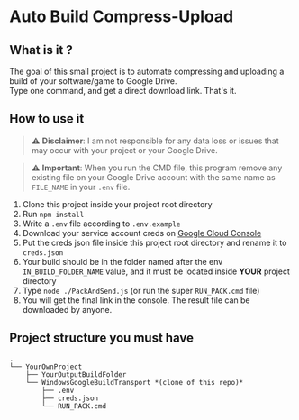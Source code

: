 # Auto Build Compress-Upload

## What is it ?
The goal of this small project is to automate compressing and uploading a build of your software/game to Google Drive.\
Type one command, and get a direct download link. That's it.

## How to use it

> ⚠️ **Disclaimer**: I am not responsible for any data loss or issues that may occur with your project or your Google Drive.

> ⚠️ **Important**: When you run the CMD file, this program remove any existing file on your Google Drive account with the same name as `FILE_NAME` in your `.env` file.

1. Clone this project inside your project root directory
2. Run `npm install`
3. Write a `.env` file according to `.env.example`
4. Download your service account creds on [Google Cloud Console](https://console.cloud.google.com/apis/credentials)
5. Put the creds json file inside this project root directory and rename it to `creds.json`
6. Your build should be in the folder named after the env `IN_BUILD_FOLDER_NAME` value, and it must be located inside **YOUR** project directory
7. Type `node ./PackAndSend.js` (or run the super `RUN_PACK.cmd` file)
8. You will get the final link in the console. The result file can be downloaded by anyone.

## Project structure you must have
```
.
└── YourOwnProject
    ├── YourOutputBuildFolder
    └── WindowsGoogleBuildTransport *(clone of this repo)*
        ├── .env
        ├── creds.json
        └── RUN_PACK.cmd
```